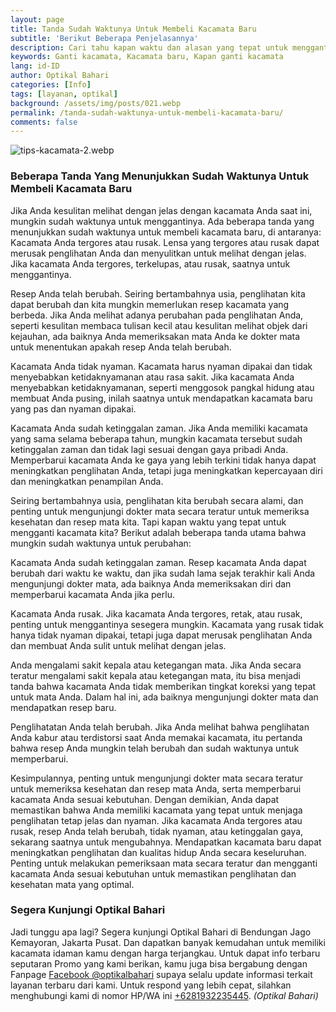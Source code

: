 ```yaml
---
layout: page
title: Tanda Sudah Waktunya Untuk Membeli Kacamata Baru
subtitle: 'Berikut Beberapa Penjelasannya'
description: Cari tahu kapan waktu dan alasan yang tepat untuk mengganti kacamata Anda, baik kacamata anda rusak, resep berubah, tidak nyaman, atau sudah ketinggalan zaman.
keywords: Ganti kacamata, Kacamata baru, Kapan ganti kacamata
lang: id-ID
author: Optikal Bahari
categories: [Info]
tags: [layanan, optikal]
background: /assets/img/posts/021.webp
permalink: /tanda-sudah-waktunya-untuk-membeli-kacamata-baru/
comments: false
---
```


<div class="card shadow p-3 mb-5 bg-white rounded">
<img src="{{"/assets/img/posts/periksa-mata/periksa-mata-gratis-optikal-bahari-9.webp" | relative_url }}" class="card-img-top" alt="tips-kacamata-2.webp">

<div class="card-body">
    <h3 class="card-title">
        Beberapa Tanda Yang Menunjukkan Sudah Waktunya Untuk Membeli Kacamata Baru
    </h3>
    <p class="card-text text-left">
        Jika Anda kesulitan melihat dengan jelas dengan kacamata Anda saat ini, mungkin sudah waktunya untuk menggantinya. Ada beberapa tanda yang menunjukkan sudah waktunya untuk membeli kacamata baru, di antaranya: Kacamata Anda tergores atau rusak. Lensa yang tergores atau rusak dapat merusak penglihatan Anda dan menyulitkan untuk melihat dengan jelas. Jika kacamata Anda tergores, terkelupas, atau rusak, saatnya untuk menggantinya.
    </p>
    <p class="card-text text-left">
        Resep Anda telah berubah. Seiring bertambahnya usia, penglihatan kita dapat berubah dan kita mungkin memerlukan resep kacamata yang berbeda. Jika Anda melihat adanya perubahan pada penglihatan Anda, seperti kesulitan membaca tulisan kecil atau kesulitan melihat objek dari kejauhan, ada baiknya Anda memeriksakan mata Anda ke dokter mata untuk menentukan apakah resep Anda telah berubah.
    </p>
    <p class="card-text text-left">
        Kacamata Anda tidak nyaman. Kacamata harus nyaman dipakai dan tidak menyebabkan ketidaknyamanan atau rasa sakit. Jika kacamata Anda menyebabkan ketidaknyamanan, seperti menggosok pangkal hidung atau membuat Anda pusing, inilah saatnya untuk mendapatkan kacamata baru yang pas dan nyaman dipakai.
    </p>

<p class="card-text text-left">
Kacamata Anda sudah ketinggalan zaman. Jika Anda memiliki kacamata yang sama selama beberapa tahun, mungkin kacamata tersebut sudah ketinggalan zaman dan tidak lagi sesuai dengan gaya pribadi Anda. Memperbarui kacamata Anda ke gaya yang lebih terkini tidak hanya dapat meningkatkan penglihatan Anda, tetapi juga meningkatkan kepercayaan diri dan meningkatkan penampilan Anda.</p>

<p class="card-text text-left">
Seiring bertambahnya usia, penglihatan kita berubah secara alami, dan penting untuk mengunjungi dokter mata secara teratur untuk memeriksa kesehatan dan resep mata kita. Tapi kapan waktu yang tepat untuk mengganti kacamata kita? Berikut adalah beberapa tanda utama bahwa mungkin sudah waktunya untuk perubahan:
</p>

<p class="card-text text-left">
Kacamata Anda sudah ketinggalan zaman. Resep kacamata Anda dapat berubah dari waktu ke waktu, dan jika sudah lama sejak terakhir kali Anda mengunjungi dokter mata, ada baiknya Anda memeriksakan diri dan memperbarui kacamata Anda jika perlu.</p>

<p class="card-text text-left">
Kacamata Anda rusak. Jika kacamata Anda tergores, retak, atau rusak, penting untuk menggantinya sesegera mungkin. Kacamata yang rusak tidak hanya tidak nyaman dipakai, tetapi juga dapat merusak penglihatan Anda dan membuat Anda sulit untuk melihat dengan jelas.</p>

<p class="card-text text-left">
Anda mengalami sakit kepala atau ketegangan mata. Jika Anda secara teratur mengalami sakit kepala atau ketegangan mata, itu bisa menjadi tanda bahwa kacamata Anda tidak memberikan tingkat koreksi yang tepat untuk mata Anda. Dalam hal ini, ada baiknya mengunjungi dokter mata dan mendapatkan resep baru.</p>

<p class="card-text text-left">
Penglihatatan Anda telah berubah. Jika Anda melihat bahwa penglihatan Anda kabur atau terdistorsi saat Anda memakai kacamata, itu pertanda bahwa resep Anda mungkin telah berubah dan sudah waktunya untuk memperbarui.</p>
    <p class="card-text text-left">
        Kesimpulannya, penting untuk mengunjungi dokter mata secara teratur untuk memeriksa kesehatan dan resep mata Anda, serta memperbarui kacamata Anda sesuai kebutuhan. Dengan demikian, Anda dapat memastikan bahwa Anda memiliki kacamata yang tepat untuk menjaga penglihatan tetap jelas dan nyaman. Jika kacamata Anda tergores atau rusak, resep Anda telah berubah, tidak nyaman, atau ketinggalan gaya, sekarang saatnya untuk mengubahnya. Mendapatkan kacamata baru dapat meningkatkan penglihatan dan kualitas hidup Anda secara keseluruhan. Penting untuk melakukan pemeriksaan mata secara teratur dan mengganti kacamata Anda sesuai kebutuhan untuk memastikan penglihatan dan kesehatan mata yang optimal.
    </p>
    <h3 class="card-title">
        Segera Kunjungi Optikal Bahari
    </h3>
    <p class="card-text text-left">
        Jadi tunggu apa lagi? Segera kunjungi Optikal Bahari di Bendungan Jago Kemayoran, Jakarta Pusat. Dan dapatkan banyak kemudahan untuk memiliki kacamata idaman kamu dengan harga terjangkau. Untuk dapat info terbaru seputaran Promo yang kami berikan, kamu juga bisa bergabung dengan Fanpage <a href="https://www.facebook.com/optikalbahari" id="FBClick" title="Facebook Page Optikal Bahari" class="FacebookPage">Facebook @optikalbahari</a> supaya selalu update informasi terkait layanan terbaru dari kami. Untuk respond yang lebih cepat, silahkan menghubungi kami di nomor HP/WA ini <a href="https://api.whatsapp.com/send?phone=6281932235445&text=Hallo%2C+saya+butuh+informasi+lebih+lanjut+mengenai+Optikal+Bahari" id="WhatsAppClick" class="WhatsAppCall" title="Call WhatsApp">+6281932235445</a>.
    <em>(Optikal Bahari)</em>
    </p>

</div>
